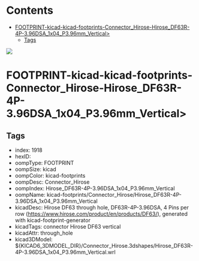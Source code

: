 



Contents
========

* [FOOTPRINT-kicad-kicad-footprints-Connector_Hirose-Hirose_DF63R-4P-3.96DSA_1x04_P3.96mm_Vertical>](#footprint-kicad-kicad-footprints-connector_hirose-hirose_df63r-4p-396dsa_1x04_p396mm_vertical)
	* [Tags](#tags)
  
![][im]
# FOOTPRINT-kicad-kicad-footprints-Connector_Hirose-Hirose_DF63R-4P-3.96DSA_1x04_P3.96mm_Vertical>

## Tags

- index: 1918
- hexID: 
- oompType: FOOTPRINT
- oompSize: kicad
- oompColor: kicad-footprints
- oompDesc: Connector_Hirose
- oompIndex: Hirose_DF63R-4P-3.96DSA_1x04_P3.96mm_Vertical
- oompName: kicad-footprints/Connector_Hirose/Hirose_DF63R-4P-3.96DSA_1x04_P3.96mm_Vertical
- kicadDesc: Hirose DF63 through hole, DF63R-4P-3.96DSA, 4 Pins per row (https://www.hirose.com/product/en/products/DF63/), generated with kicad-footprint-generator
- kicadTags: connector Hirose DF63 vertical
- kicadAttr: through_hole
- kicad3DModel: ${KICAD6_3DMODEL_DIR}/Connector_Hirose.3dshapes/Hirose_DF63R-4P-3.96DSA_1x04_P3.96mm_Vertical.wrl



[im]: image.png
